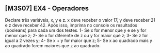## [M3S07] EX4 - Operadores

Declare três variáveis, x, y e z. x deve receber o valor 17, y deve receber 21 e z deve receber 42. Após isso, imprima no console os resultados (booleans) para cada um dos testes.
1- Se x for menor que y e se y for menor que z;
2- Se x for diferente de z ou y for maior que z;
3- Se z for igual a 2 vezes y;
4- Se x + y for maior que z;
5- Se x ao quadrado mais y ao quadrado forem maiores que z ao quadrado.